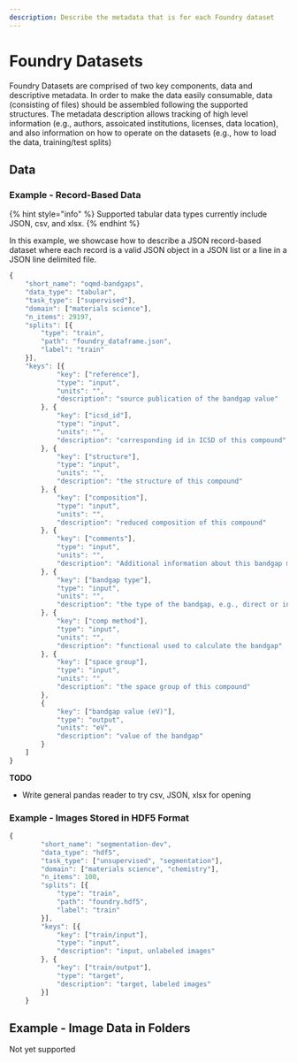 ```yaml
---
description: Describe the metadata that is for each Foundry dataset
---
```


# Foundry Datasets

Foundry Datasets are comprised of two key components, data and descriptive metadata. In order to make the data easily consumable, data \(consisting of files\) should be assembled following the supported structures. The metadata description allows tracking of high level information \(e.g.,  authors, assoicated institutions, licenses, data location\), and also information on how to operate on the datasets \(e.g., how to load the data, training/test splits\)

## Data

### Example - Record-Based Data

{% hint style="info" %}
Supported tabular data types currently include JSON, csv, and xlsx.
{% endhint %}

In this example, we showcase how to describe a JSON record-based dataset where each record is a valid JSON object in a JSON list or a line in a JSON line delimited file.

```javascript
{
	"short_name": "oqmd-bandgaps",
	"data_type": "tabular",
	"task_type": ["supervised"],
	"domain": ["materials science"],
	"n_items": 29197,
	"splits": [{
		"type": "train",
		"path": "foundry_dataframe.json",
		"label": "train"
	}],
	"keys": [{
			"key": ["reference"],
			"type": "input",
			"units": "",
			"description": "source publication of the bandgap value"
		}, {
			"key": ["icsd_id"],
			"type": "input",
			"units": "",
			"description": "corresponding id in ICSD of this compound"
		}, {
			"key": ["structure"],
			"type": "input",
			"units": "",
			"description": "the structure of this compound"
		}, {
			"key": ["composition"],
			"type": "input",
			"units": "",
			"description": "reduced composition of this compound"
		}, {
			"key": ["comments"],
			"type": "input",
			"units": "",
			"description": "Additional information about this bandgap measurement"
		}, {
			"key": ["bandgap type"],
			"type": "input",
			"units": "",
			"description": "the type of the bandgap, e.g., direct or indirect"
		}, {
			"key": ["comp method"],
			"type": "input",
			"units": "",
			"description": "functional used to calculate the bandgap"
		}, {
			"key": ["space group"],
			"type": "input",
			"units": "",
			"description": "the space group of this compound"
		},
		{
			"key": ["bandgap value (eV)"],
			"type": "output",
			"units": "eV",
			"description": "value of the bandgap"
		}
	]
}
```

**TODO**

* Write general pandas reader to try csv, JSON, xlsx for opening

### Example - Images Stored in HDF5 Format

```javascript
{
		"short_name": "segmentation-dev",
		"data_type": "hdf5",
		"task_type": ["unsupervised", "segmentation"],
		"domain": ["materials science", "chemistry"],
		"n_items": 100,
		"splits": [{
			"type": "train",
			"path": "foundry.hdf5",
			"label": "train"
		}],
		"keys": [{
			"key": ["train/input"],
			"type": "input",
			"description": "input, unlabeled images"
		}, {
			"key": ["train/output"],
			"type": "target",
			"description": "target, labeled images"
		}]
	}
```

## Example - Image Data in Folders

Not yet supported





